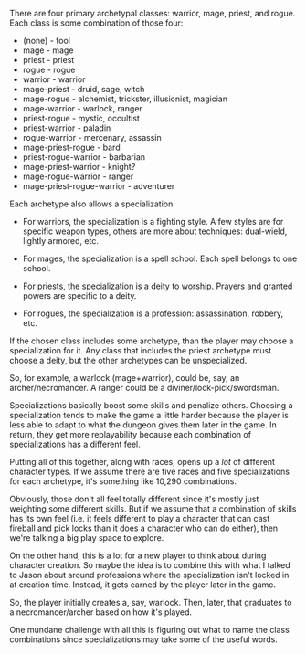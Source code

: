 There are four primary archetypal classes: warrior, mage, priest, and rogue.
Each class is some combination of those four:

- (none) - fool
- mage - mage
- priest - priest
- rogue - rogue
- warrior - warrior
- mage-priest - druid, sage, witch
- mage-rogue - alchemist, trickster, illusionist, magician
- mage-warrior - warlock, ranger
- priest-rogue - mystic, occultist
- priest-warrior - paladin
- rogue-warrior - mercenary, assassin
- mage-priest-rogue - bard
- priest-rogue-warrior - barbarian
- mage-priest-warrior - knight?
- mage-rogue-warrior - ranger
- mage-priest-rogue-warrior - adventurer

Each archetype also allows a specialization:

*   For warriors, the specialization is a fighting style. A few styles are for
    specific weapon types, others are more about techniques: dual-wield, lightly
    armored, etc.

*   For mages, the specialization is a spell school. Each spell belongs to one
    school.

*   For priests, the specialization is a deity to worship. Prayers and granted
    powers are specific to a deity.

*   For rogues, the specialization is a profession: assassination, robbery, etc.

If the chosen class includes some archetype, than the player may choose a
specialization for it. Any class that includes the priest archetype must choose
a deity, but the other archetypes can be unspecialized.

So, for example, a warlock (mage+warrior), could be, say, an archer/necromancer.
A ranger could be a diviner/lock-pick/swordsman.

Specializations basically boost some skills and penalize others. Choosing a
specialization tends to make the game a little harder because the player is
less able to adapt to what the dungeon gives them later in the game. In return,
they get more replayability because each combination of specializations has a
different feel.

Putting all of this together, along with races, opens up a *lot* of different
character types. If we assume there are five races and five specializations for
each archetype, it's something like 10,290 combinations.

Obviously, those don't all feel totally different since it's mostly just
weighting some different skills. But if we assume that a combination of skills
has its own feel (i.e. it feels different to play a character that can cast
fireball and pick locks than it does a character who can do either), then we're
talking a big play space to explore.

On the other hand, this is a lot for a new player to think about during
character creation. So maybe the idea is to combine this with what I talked to
Jason about around professions where the specialization isn't locked in at
creation time. Instead, it gets earned by the player later in the game.

So, the player initially creates a, say, warlock. Then, later, that graduates
to a necromancer/archer based on how it's played.

One mundane challenge with all this is figuring out what to name the class
combinations since specializations may take some of the useful words.
